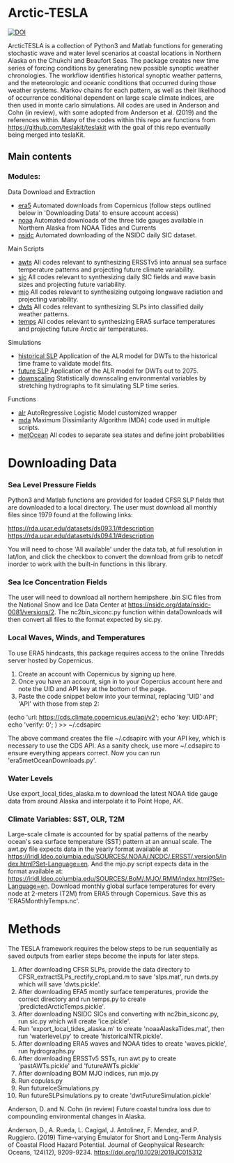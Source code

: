 # Arctic-TESLA

[![DOI](https://zenodo.org/badge/13863196.svg)](https://zenodo.org/doi/10.5281/zenodo.13863196)

ArcticTESLA is a collection of Python3 and Matlab functions for generating stochastic wave and water level scenarios at coastal locations in Northern Alaska on the Chukchi and Beaufort Seas.
The package creates new time series of forcing conditions by generating new possible synoptic weather chronologies. 
The workflow identifies historical synoptic weather patterns, and the meteorologic and oceanic conditions that occurred during those weather systems.
Markov chains for each pattern, as well as their likelihood of occurrence conditional dependent on large scale climate indices, are then used in monte carlo simulations.
All codes are used in Anderson and Cohn (in review), with some adopted from Anderson et al. (2019) and the references within. 
Many of the codes within this repo are functions from https://github.com/teslakit/teslakit with the goal of this repo eventually being merged into teslaKit.

## Main contents

### Modules:

Data Download and Extraction
- [era5](./dataDownloads/era5metOceanDownloads.py) Automated downloads from Copernicus (follow steps outlined below in 'Downloading Data' to ensure account access)
- [noaa](./dataDownloads/export_local_tides_alaska.m) Automated downloads of the three tide gauges available in Northern Alaska from NOAA Tides and Currents
- [nsidc](./dataDownloads/downloadIce2.py) Automated downloading of the NSIDC daily SIC dataset.

Main Scripts
- [awts](./awts.py) All codes relevant to synthesizing ERSSTv5 into annual sea surface temperature patterns and projecting future climate variability.
- [sic](./sic.py) All codes relevant to synthesizing daily SIC fields and wave basin sizes and projecting future variability.
- [mjo](./mjo.py) All codes relevant to synthesizing outgoing longwave radiation and projecting variability.
- [dwts](./dwts.py) All codes relevant to synthesizing SLPs into classified daily weather patterns.
- [temps](./temps.py) All codes relevant to synthesizing ERA5 surface temperatures and projecting future Arctic air temperatures.

Simulations
- [historical SLP](./simulations/historicalSimulations.py) Application of the ALR model for DWTs to the historical time frame to validate model fits.
- [future SLP](./simulations/futureSLPsimulations.py) Application of the ALR model for DWTs out to 2075.
- [downscaling](./simulations/historicalHydrographsInterpolated.py) Statistically downscaling environmental variables by stretching hydrographs to fit simulating SLP time series.

Functions
- [alr](./functions/alr.py) AutoRegressive Logistic Model customized wrapper
- [mda](./functions/mda.py) Maximum Dissimilarity Algorithm (MDA) code used in multiple scripts.
- [metOcean](./functions/metOcean.py) All codes to separate sea states and define joint probabilities

# Downloading Data
### Sea Level Pressure Fields
Python3 and Matlab functions are provided for loaded CFSR SLP fields that are downloaded to a local directory. The user must download all monthly files since 1979 found at the following links:

https://rda.ucar.edu/datasets/ds093.1/#description
https://rda.ucar.edu/datasets/ds094.1/#description

You will need to chose 'All available' under the data tab, at full resolution in lat/lon, and click the checkbox to convert the download from grib to netcdf inorder to work with the built-in functions in this library.

### Sea Ice Concentration Fields
The user will need to download all northern hemipshere .bin SIC files from the National Snow and Ice Data Center at https://nsidc.org/data/nsidc-0081/versions/2. 
The nc2bin_siconc.py function within dataDownloads will then convert all files to the format expected by sic.py.

### Local Waves, Winds, and Temperatures
To use ERA5 hindcasts, this package requires access to the online Thredds server hosted by Copernicus.

1. Create an account with Copernicus by signing up here.
2. Once you have an account, sign in to your Copercius account here and note the UID and API key at the bottom of the page.
3. Paste the code snippet below into your terminal, replacing 'UID' and 'API' with those from step 2:

(echo 'url: https://cds.climate.copernicus.eu/api/v2';
  echo 'key: UID:API';
  echo 'verify: 0';
   ) >> ~/.cdsapirc

The above command creates the file ~/.cdsapirc with your API key, which is necessary to use the CDS API. As a sanity check, use more ~/.cdsapirc to ensure everything appears correct.
Now you can run 'era5metOceanDownloads.py'.

### Water Levels
Use export_local_tides_alaska.m to download the latest NOAA tide gauge data from around Alaska and interpolate it to Point Hope, AK.

### Climate Variables: SST, OLR, T2M
Large-scale climate is accounted for by spatial patterns of the nearby ocean's sea surface temperature (SST) pattern at an annual scale. The awt.py file expects data in the yearly format available at https://iridl.ldeo.columbia.edu/SOURCES/.NOAA/.NCDC/.ERSST/.version5/index.html?Set-Language=en. 
And the mjo.py script expects data in the format available at: https://iridl.ldeo.columbia.edu/SOURCES/.BoM/.MJO/.RMM/index.html?Set-Language=en.
Download monthly global surface temperatures for every node at 2-meters (T2M) from ERA5 through Copernicus. Save this as 'ERA5MonthlyTemps.nc'.

# Methods
The TESLA framework requires the below steps to be run sequentially as saved outputs from earlier steps become the inputs for later steps.

1. After downloading CFSR SLPs, provide the data directory to CFSR_extractSLPs_rectify_cropLand.m to save 'slps.mat', run dwts.py which will save 'dwts.pickle'.
2. After downloading EFA5 montly surface temperatures, provide the correct directory and run temps.py to create 'predictedArcticTemps.pickle'.
3. After downloading NSIDC SICs and converting with nc2bin_siconc.py, run sic.py which will create 'ice.pickle'.
4. Run 'export_local_tides_alaska.m' to create 'noaaAlaskaTides.mat', then run 'waterlevel.py' to create 'historicalNTR.pickle'.
5. After downloading ERA5 waves and NOAA tides to create 'waves.pickle', run hydrographs.py
5. After downloading ERSSTv5 SSTs, run awt.py to create 'pastAWTs.pickle' and 'futureAWTs.pickle'
6. After downloading BOM MJO indices, run mjo.py
7. Run copulas.py
8. Run futureIceSimulations.py
9. Run futureSLPsimulations.py to create 'dwtFutureSimulation.pickle'


Anderson, D. and N. Cohn (in review) Future coastal tundra loss due to compounding environmental changes in Alaska.

Anderson, D., A. Rueda, L. Cagigal, J. Antolinez, F. Mendez, and P. Ruggiero. (2019) Time-varying Emulator for Short and Long-Term Analysis of Coastal Flood Hazard Potential. Journal of Geophysical Research: Oceans, 124(12), 9209-9234. https://doi.org/10.1029/2019JC015312